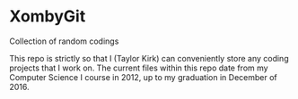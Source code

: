 XombyGit
========

Collection of random codings

This repo is strictly so that I (Taylor Kirk) 
  can conveniently store any coding projects that I work on. 
  The current files within this repo date from my 
  Computer Science I course in 2012, up to my graduation in December of 2016.
